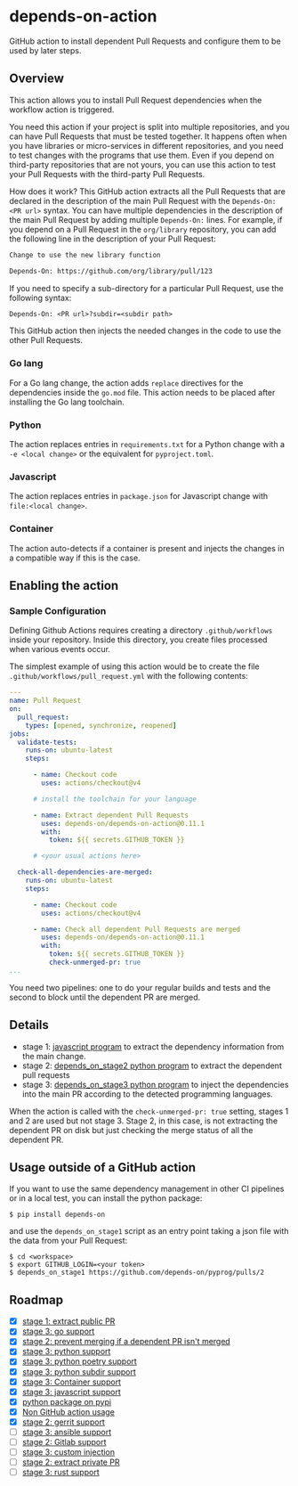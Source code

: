 # depends-on-action

GitHub action to install dependent Pull Requests and configure them to be used
by later steps.

## Overview

This action allows you to install Pull Request dependencies when the workflow
action is triggered.

You need this action if your project is split into multiple repositories, and you can have Pull Requests that must be tested together. It happens often when you have libraries or micro-services in different repositories, and you need to test changes with the programs that use them. Even if you depend on third-party repositories that are not yours, you can use this action to test your Pull Requests with the third-party Pull Requests.

How does it work? This GitHub action extracts all the Pull Requests that are declared in the description of the main Pull Request with the `Depends-On: <PR url>` syntax. You can have multiple dependencies in the description of the main Pull Request by adding multiple `Depends-On:` lines. For example, if you depend on a Pull Request in the `org/library` repository, you can add the following line in the description of your Pull Request:

```txt
Change to use the new library function

Depends-On: https://github.com/org/library/pull/123
```

If you need to specify a sub-directory for a particular Pull Request, use the following syntax:

```txt
Depends-On: <PR url>?subdir=<subdir path>
```

This GitHub action then injects the needed changes in the code to use the other Pull Requests.

### Go lang

For a Go lang change, the action adds `replace` directives for the dependencies inside the `go.mod` file. This action needs to be placed after installing the Go lang toolchain.

### Python

The action replaces entries in `requirements.txt` for a Python change with a `-e <local change>` or the equivalent for `pyproject.toml`.

### Javascript

The action replaces entries in `package.json` for Javascript change with `file:<local change>`.

### Container

The action auto-detects if a container is present and injects the changes in a compatible way if this is the case.

## Enabling the action

### Sample Configuration

Defining Github Actions requires creating a directory `.github/workflows` inside your repository. Inside this directory, you create files processed when various events occur.

The simplest example of using this action would be to create the file `.github/workflows/pull_request.yml` with the following contents:

```yaml
---
name: Pull Request
on:
  pull_request:
    types: [opened, synchronize, reopened]
jobs:
  validate-tests:
    runs-on: ubuntu-latest
    steps:

      - name: Checkout code
        uses: actions/checkout@v4

      # install the toolchain for your language

      - name: Extract dependent Pull Requests
        uses: depends-on/depends-on-action@0.11.1
        with:
          token: ${{ secrets.GITHUB_TOKEN }}

      # <your usual actions here>

  check-all-dependencies-are-merged:
    runs-on: ubuntu-latest
    steps:

      - name: Checkout code
        uses: actions/checkout@v4

      - name: Check all dependent Pull Requests are merged
        uses: depends-on/depends-on-action@0.11.1
        with:
          token: ${{ secrets.GITHUB_TOKEN }}
          check-unmerged-pr: true
...
```

You need two pipelines: one to do your regular builds and tests and the second to block until the dependent PR are merged.

## Details

- stage 1: [javascript program](index.js) to extract the dependency information from the main change.
- stage 2: [depends_on_stage2 python program](depends_on_stage2) to extract the dependent pull requests
- stage 3: [depends_on_stage3 python program](depends_on_stage3) to inject the dependencies into the main PR according to the detected programming languages.

When the action is called with the `check-unmerged-pr: true` setting, stages 1 and 2 are used but not stage 3. Stage 2, in this case, is not extracting the dependent PR on disk but just checking the merge status of all the dependent PR.

## Usage outside of a GitHub action

If you want to use the same dependency management in other CI pipelines or in a local test, you can install the python package:

```shellsession
$ pip install depends-on
```

and use the `depends_on_stage1` script as an entry point taking a json file with the data from your Pull Request:

```shellsession
$ cd <workspace>
$ export GITHUB_LOGIN=<your token>
$ depends_on_stage1 https://github.com/depends-on/pyprog/pulls/2
```

## Roadmap

- [x] [stage 1: extract public PR](https://github.com/depends-on/depends-on-action/issues/2)
- [x] [stage 3: go support](https://github.com/depends-on/depends-on-action/issues/3)
- [x] [stage 2: prevent merging if a dependent PR isn't merged](https://github.com/depends-on/depends-on-action/issues/10)
- [x] [stage 3: python support](https://github.com/depends-on/depends-on-action/issues/8)
- [x] [stage 3: python poetry support](https://github.com/depends-on/depends-on-action/issues/18)
- [x] [stage 3: python subdir support](https://github.com/depends-on/depends-on-action/issues/19)
- [x] [stage 3: Container support](https://github.com/depends-on/depends-on-action/issues/17)
- [x] [stage 3: javascript support](https://github.com/depends-on/depends-on-action/issues/12)
- [x] [python package on pypi](https://github.com/depends-on/depends-on-action/issues/31)
- [x] [Non GitHub action usage](https://github.com/depends-on/depends-on-action/issues/32)
- [x] [stage 2: gerrit support](https://github.com/depends-on/depends-on-action/issues/6)
- [ ] [stage 3: ansible support](https://github.com/depends-on/depends-on-action/issues/9)
- [ ] [stage 2: Gitlab support](https://github.com/depends-on/depends-on-action/issues/5)
- [ ] [stage 3: custom injection](https://github.com/depends-on/depends-on-action/issues/4)
- [ ] [stage 2: extract private PR](https://github.com/depends-on/depends-on-action/issues/7)
- [ ] [stage 3: rust support](https://github.com/depends-on/depends-on-action/issues/11)
